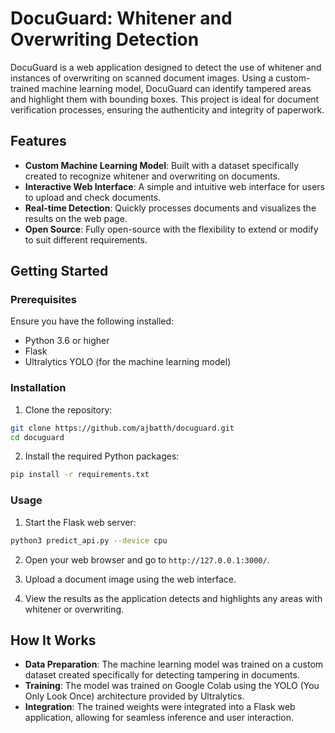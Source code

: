 # DocuGuard: Whitener and Overwriting Detection

DocuGuard is a web application designed to detect the use of whitener and instances of overwriting on scanned document images. Using a custom-trained machine learning model, DocuGuard can identify tampered areas and highlight them with bounding boxes. This project is ideal for document verification processes, ensuring the authenticity and integrity of paperwork.

## Features

- **Custom Machine Learning Model**: Built with a dataset specifically created to recognize whitener and overwriting on documents.
- **Interactive Web Interface**: A simple and intuitive web interface for users to upload and check documents.
- **Real-time Detection**: Quickly processes documents and visualizes the results on the web page.
- **Open Source**: Fully open-source with the flexibility to extend or modify to suit different requirements.

## Getting Started

### Prerequisites

Ensure you have the following installed:
- Python 3.6 or higher
- Flask
- Ultralytics YOLO (for the machine learning model)

### Installation

1. Clone the repository:
```bash
git clone https://github.com/ajbatth/docuguard.git
cd docuguard
```

2. Install the required Python packages:
```bash
pip install -r requirements.txt
```

### Usage

1. Start the Flask web server:
```bash
python3 predict_api.py --device cpu
```

2. Open your web browser and go to `http://127.0.0.1:3000/`.

3. Upload a document image using the web interface.

4. View the results as the application detects and highlights any areas with whitener or overwriting.

## How It Works

- **Data Preparation**: The machine learning model was trained on a custom dataset created specifically for detecting tampering in documents.
- **Training**: The model was trained on Google Colab using the YOLO (You Only Look Once) architecture provided by Ultralytics.
- **Integration**: The trained weights were integrated into a Flask web application, allowing for seamless inference and user interaction.



